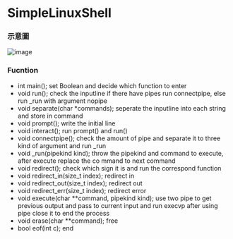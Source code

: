# SimpleLinuxShell
### 示意圖
![image](https://user-images.githubusercontent.com/75492436/220569716-55abfab1-b586-4ffb-8dcf-6924388e7f4a.png)

### Fucntion
- int main();
set Boolean and decide which function to enter
- void run();
check the inputline if there have pipes run connectpipe, else run _run
with argument nopipe
- void separate(char *commands);
seperate the inputline into each string and store in command
- void prompt();
write the initial line
- void interact();
run prompt() and run()
- void connectpipe();
check the amount of pipe and separate it to three kind of argument and
run _run
- void _run(pipekind kind);
throw the pipekind and command to execute, after execute replace the co
mmand to next command
- void redirect();
check which sign it is and run the correspond function
- void redirect_in(size_t index);
redirect in
- void redirect_out(size_t index);
redirect out
- void redirect_err(size_t index);
redirect error
- void execute(char **command, pipekind kind);
use two pipe to get previous output and pass to current input and run
execvp after using pipe close it to end the process
- void erase(char **command);
free
- bool eof(int c);
end

